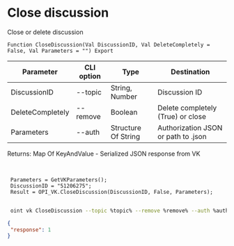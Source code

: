 ﻿---
sidebar_position: 2
---

# Close discussion
 Close or delete discussion



`Function CloseDiscussion(Val DiscussionID, Val DeleteCompletely = False, Val Parameters = "") Export`

 | Parameter | CLI option | Type | Destination |
 |-|-|-|-|
 | DiscussionID | --topic | String, Number | Discussion ID |
 | DeleteCompletely | --remove | Boolean | Delete completely (True) or close |
 | Parameters | --auth | Structure Of String | Authorization JSON or path to .json |

 
 Returns: Map Of KeyAndValue - Serialized JSON response from VK

<br/>




```bsl title="Code example"
 Parameters = GetVKParameters();
 DiscussionID = "51206275";
 Result = OPI_VK.CloseDiscussion(DiscussionID, False, Parameters);
```
	


```sh title="CLI command example"
 
 oint vk CloseDiscussion --topic %topic% --remove %remove% --auth %auth%

```

```json title="Result"
{
 "response": 1
}
```
